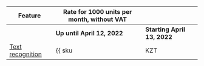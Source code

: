 | Feature | Rate for 1000 units per month, without VAT | | 
| ----- | ----- | ---- |
| | **Up until April 12, 2022** | **Starting  April 13, 2022** |
| [Text recognition](../../vision/concepts/ocr/index.md) | {{ sku|KZT|ai.vision.text_detection|string }} | ₸650,00 |
